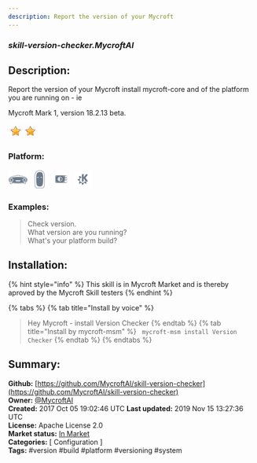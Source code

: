 ```yaml
---
description: Report the version of your Mycroft
---
```


### _skill-version-checker.MycroftAI_  
## Description:  
Report the version of your Mycroft install mycroft-core and of the platform you are running on - ie

Mycroft Mark 1, version 18.2.13 beta.
  
![](../.gitbook/assets/star.png)![](../.gitbook/assets/star.png)  
  
### Platform:  
 ![Mark I](../.gitbook/assets/mark-1-icon.png)  ![Mark II](../.gitbook/assets/mark-2-icon.png)  ![Picroft](../.gitbook/assets/picroft-icon.png)  ![plasmoid](../.gitbook/assets/kde.png)   
### Examples:  
> Check version.  
> What version are you running?  
> What's your platform build?  
  
## Installation:  
{% hint style="info" %}
This skill is in Mycroft Market and is thereby aproved by the Mycroft Skill testers
{% endhint %}
    
{% tabs %}
{% tab title="Install by voice" %}
> Hey Mycroft - install Version Checker
{% endtab %}
  {% tab title="Install by mycroft-msm" %}
``` mycroft-msm install Version Checker```
{% endtab %}
  {% endtabs %}
    
## Summary:  
**Github:** [https://github.com/MycroftAI/skill-version-checker](https://github.com/MycroftAI/skill-version-checker)  
**Owner:** [@MycroftAI](https://github.com/MycroftAI)  
**Created:** 2017 Oct 05 19:02:46 UTC  **Last updated:** 2019 Nov 15 13:27:36 UTC  
**License:** Apache License 2.0  
**Market status:** [In Market](https://market.mycroft.ai/skill/mycroft-version-checker)  
**Categories:** [ Configuration ]   
**Tags:** \#version \#build \#platform \#versioning \#system   
